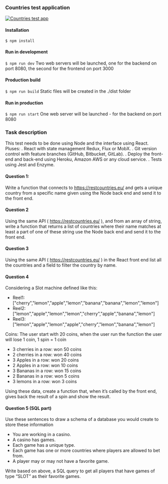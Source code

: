### Countries test application

[![Countries test app](https://img.youtube.com/vi/nwvDRu2TxQ4/0.jpg)](https://www.youtube.com/watch?v=nwvDRu2TxQ4)

#### Installation
`$ npm install`
#### Run in development
`$ npm run dev`
Two web servers will be launched, one for the backend on port 8080, the second for the frontend on port 3000
#### Production build
`$ npm run build`
Static files will be created in the ./dist folder
#### Run in production
`$ npm run start`
One web server will be launched - for the backend on port 8080

### Task description

This test needs to be done using Node and the interface using React.
Pluses: . React with state management Redux, Flux or MobX. . Git version control with feature branches (GitHub, Bitbucket, GitLab). . Deploy the front-end and back-end using Heroku, Amazon AWS or any cloud service. . Tests using Jest and Enzyme.
#### Question 1:
Write a function that connects to https://restcountries.eu/ and gets a unique country from a specific name given using the Node back end and send it to the front end.
#### Question 2
Using the same API ( https://restcountries.eu/ ), and from an array of string, write a function that returns a list of countries where their name matches at least a part of one of these string use the Node back end and send it to the front end.
#### Question 3
Using the same API ( https://restcountries.eu/ ) in the React front end list all the countries and a field to filter the country by name.
#### Question 4
Considering a Slot machine defined like this:

- Reel1:["cherry","lemon","apple","lemon","banana","banana","lemon","lemon"]
- Reel2:["lemon","apple","lemon","lemon","cherry","apple","banana","lemon"]
- Reel3:["lemon","apple","lemon","apple","cherry","lemon","banana","lemon"]

Coins: The user start with 20 coins, when the user run the function the user will lose 1 coin, 1 spin = 1 coin

- 3 cherries in a row: won 50 coins
- 2 cherries in a row: won 40 coins
- 3 Apples in a row: won 20 coins
- 2 Apples in a row: won 10 coins
- 3 Bananas in a row: won 15 coins
- 2 Bananas in a row: won 5 coins
- 3 lemons in a row: won 3 coins

Using these data, create a function that, when it’s called by the front end, gives back the result of a spin and show the result.
#### Question 5 (SQL part)
Use these sentences to draw a schema of a database you would create to store these information

- You are working in a casino.
- A casino has games.
- Each game has a unique type.
- Each game has one or more countries where players are allowed to bet from.
- A player may or may not have a favorite game.

Write based on above, a SQL query to get all players that have games of type “SLOT” as their favorite games.
